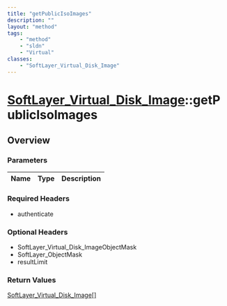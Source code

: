 ```yaml
---
title: "getPublicIsoImages"
description: ""
layout: "method"
tags:
    - "method"
    - "sldn"
    - "Virtual"
classes:
    - "SoftLayer_Virtual_Disk_Image"
---
```

# [SoftLayer_Virtual_Disk_Image](/reference/services/SoftLayer_Virtual_Disk_Image)::getPublicIsoImages




## Overview 


### Parameters 
|Name | Type | Description |
| --- | --- | --- |


### Required Headers
* authenticate

### Optional Headers
* SoftLayer_Virtual_Disk_ImageObjectMask
* SoftLayer_ObjectMask
* resultLimit

### Return Values
<a href='/reference/datatypes/SoftLayer_Virtual_Disk_Image'>SoftLayer_Virtual_Disk_Image[] </a>

